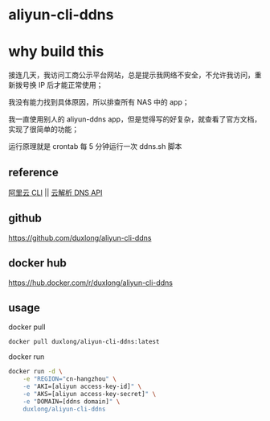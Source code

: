 # aliyun-cli-ddns

# why build this

接连几天，我访问工商公示平台网站，总是提示我网络不安全，不允许我访问，重新拨号换 IP 后才能正常使用；

我没有能力找到具体原因，所以排查所有 NAS 中的 app；

我一直使用别人的 aliyun-ddns app，但是觉得写的好复杂，就查看了官方文档，实现了很简单的功能；

运行原理就是 crontab 每 5 分钟运行一次 ddns.sh 脚本

## reference

[阿里云 CLI](https://help.aliyun.com/product/29991.html) || [云解析 DNS API](https://help.aliyun.com/document_detail/29740.html)

## github

https://github.com/duxlong/aliyun-cli-ddns

## docker hub

https://hub.docker.com/r/duxlong/aliyun-cli-ddns

## usage

docker pull
```
docker pull duxlong/aliyun-cli-ddns:latest
```

docker run
```sh
docker run -d \
    -e "REGION="cn-hangzhou" \
    -e "AKI=[aliyun access-key-id]" \
    -e "AKS=[aliyun access-key-secret]" \
    -e "DOMAIN=[ddns domain]" \
    duxlong/aliyun-cli-ddns
```
